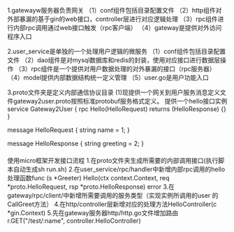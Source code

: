 1.gatewayw服务器负责网关
（1）conf组件包括目录配置文件
（2）http组件对外部暴漏的基于gin的web接口，controller层进行对应逻辑处理
（3）rpc组件进行内部rpc调用通过web接口触发（rpc客户端）
（4）gateway是提供对外访问程序入口

2.user_service是单独的一个处理用户逻辑的微服务
（1）conf组件包括目录配置文件
（2）dao组件是对mysql数据库和redis的封装，使用对应接口进行数据层操作
（3）rpc组件是一个提供对用户数据处理的对外暴漏的接口（rpc服务器）
（4）model提供内部数据结构统一定义管理
（5）user.go是用户功能入口

3.proto文件夹是定义内部通信协议目录
(1)现提供一个网关到用户服务消息定义文件gateway2user.proto按照标准protobuf服务格式定义。
提供一个hello接口实例
service Gateway2User {
	rpc Hello(HelloRequest) returns (HelloResponse) {}
}

message HelloRequest {
	string name = 1;
}

message HelloResponse {
	string greeting = 2;
}

####
使用micro框架开发接口流程
1.在proto文件夹生成所需要的内部调用接口(执行脚本自动生成sh run.sh)
2.在user_service/rpc/handler中新增内部rpc调用的hello处理函数func (s *Greeter) Hello(ctx context.Context, req *proto.HelloRequest, rsp *proto.HelloResponse) error
3.在gateway/rpc/client/中新增所需要调用的服务类型（实现实例所调用的user 的CallGreet方法）
4.在http/controller层新增对应的处理方法HelloController(c *gin.Context)
5.先在gateway服务器http/http.go文件增加路由r.GET("/test/:name", controller.HelloController)



